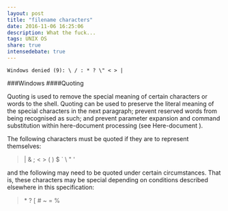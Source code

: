 ```yaml
---
layout: post
title: "filename characters"
date: 2016-11-06 16:25:06
description: What the fuck...
tags: UNIX OS
share: true
intensedebate: true
---
```


```
Windows denied (9): \ / : * ? \" < > |
```

###Windows
####Quoting

Quoting is used to remove the special meaning of certain characters or words to the shell. Quoting can be used to preserve the literal meaning of the special characters in the next paragraph; prevent reserved words from being recognised as such; and prevent parameter expansion and command substitution within here-document processing (see Here-document ).

The following characters must be quoted if they are to represent themselves:

>|  &  ;  <  >  (  )  $  `  \  "  '     

and the following may need to be quoted under certain circumstances. That is, these characters may be special depending on conditions described elsewhere in this specification:

>\*  ?  [  #  ~  =  %
